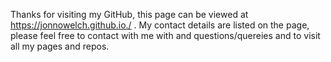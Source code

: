 Thanks for visiting my GitHub, this page can be viewed at https://jonnowelch.github.io./ . My contact details are listed on the page, please feel free to contact with me with and questions/quereies and to visit all my pages and repos.
